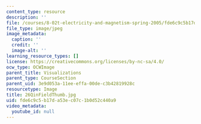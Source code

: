 ```yaml
---
content_type: resource
description: ''
file: /courses/8-02t-electricity-and-magnetism-spring-2005/fde6c9c5b17da53ec07c1b0d52c440a9_26QinFieldThumb.jpg
file_type: image/jpeg
image_metadata:
  caption: ''
  credit: ''
  image-alt: ''
learning_resource_types: []
license: https://creativecommons.org/licenses/by-nc-sa/4.0/
ocw_type: OCWImage
parent_title: Visualizations
parent_type: CourseSection
parent_uid: 3e9d053a-11ee-effa-00de-c3b42819928c
resourcetype: Image
title: 26QinFieldThumb.jpg
uid: fde6c9c5-b17d-a53e-c07c-1b0d52c440a9
video_metadata:
  youtube_id: null
---
```

